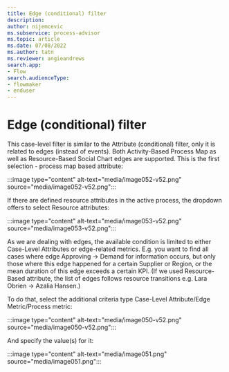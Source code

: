 ```yaml
---
title: Edge (conditional) filter
description:
author: nijemcevic
ms.subservice: process-advisor
ms.topic: article
ms.date: 07/08/2022
ms.author: tatn
ms.reviewer: angieandrews
search.app:
- Flow
search.audienceType:
- flowmaker
- enduser
---
```


# Edge (conditional) filter

This case-level filter is similar to the Attribute (conditional) filter, only it is related to edges (instead of events). Both Activity-Based Process Map as well as Resource-Based Social Chart edges are supported. This is the first selection - process map based attribute:

:::image type="content" alt-text="media/image052-v52.png" source="media/image052-v52.png":::

If there are defined resource attributes in the active process, the dropdown offers to select Resource attributes:

:::image type="content" alt-text="media/image053-v52.png" source="media/image053-v52.png":::

As we are dealing with edges, the available condition is limited to either Case-Level Attributes or edge-related metrics. E.g. you want to find all cases where edge Approving -> Demand for information occurs, but only those where this edge happened for a certain Supplier or Region, or the mean duration of this edge exceeds a certain KPI. (If we used Resource-Based attribute, the list of edges follows resource transitions e.g. Lara Obrien -> Azalia Hansen.)

To do that, select the additional criteria type Case-Level Attribute/Edge Metric/Process metric:

:::image type="content" alt-text="media/image050-v52.png" source="media/image050-v52.png":::

And specify the value(s) for it:

:::image type="content" alt-text="media/image051.png" source="media/image051.png":::


